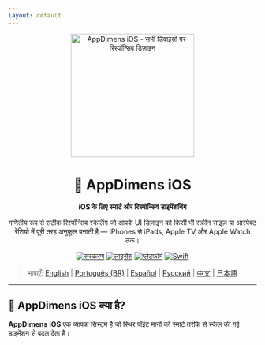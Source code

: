 ```yaml
---
layout: default
---
```


<div align="center">
    <img src="../../IMAGES/image_sample_devices.png" alt="AppDimens iOS - सभी डिवाइसों पर रिस्पॉन्सिव डिज़ाइन" height="250"/>
    <h1>📐 AppDimens iOS</h1>
    <p><strong>iOS के लिए स्मार्ट और रिस्पॉन्सिव डाइमेंशनिंग</strong></p>
    <p>गणितीय रूप से सटीक रिस्पॉन्सिव स्केलिंग जो आपके UI डिज़ाइन को किसी भी स्क्रीन साइज़ या आस्पेक्ट रेशियो में पूरी तरह अनुकूल बनाती है — iPhones से iPads, Apple TV और Apple Watch तक।</p>

[![संस्करण](https://img.shields.io/badge/version-1.0.5-blue.svg)](https://github.com/bodenberg/appdimens/releases)
[![लाइसेंस](https://img.shields.io/badge/license-Apache%202.0-green.svg)](../../LICENSE)
[![प्लेटफॉर्म](https://img.shields.io/badge/platform-iOS%2013+-orange.svg)](https://developer.apple.com/ios/)
[![Swift](https://img.shields.io/badge/Swift-5.0+-blue.svg)](https://swift.org/)
</div>

> भाषाएँ: [English](../../../iOS/README.md) | [Português (BR)](../pt-BR/iOS/README.md) | [Español](../es/iOS/README.md) | [Русский](../ru/iOS/README.md) | [中文](../zh/iOS/README.md) | [日本語](../ja/iOS/README.md)

---

## 🎯 AppDimens iOS क्या है?

**AppDimens iOS** एक व्यापक सिस्टम है जो स्थिर पॉइंट मानों को स्मार्ट तरीके से स्केल की गई डाइमेंशन से बदल देता है।


